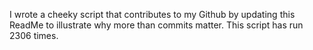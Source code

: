 I wrote a cheeky script that contributes to my Github by updating this ReadMe to illustrate why more than commits matter. This script has run 2306 times.